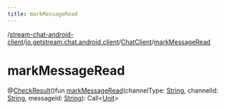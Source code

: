 ```yaml
---
title: markMessageRead
---
```

/[stream-chat-android-client](../../index.md)/[io.getstream.chat.android.client](../index.md)/[ChatClient](index.md)/[markMessageRead](markMessageRead.md)  
  
  
  
# markMessageRead  
@[CheckResult](https://developer.android.com/reference/kotlin/androidx/annotation/CheckResult.html)()fun [markMessageRead](markMessageRead.md)(channelType: [String](https://kotlinlang.org/api/latest/jvm/stdlib/kotlin/-string/index.html), channelId: [String](https://kotlinlang.org/api/latest/jvm/stdlib/kotlin/-string/index.html), messageId: [String](https://kotlinlang.org/api/latest/jvm/stdlib/kotlin/-string/index.html)): Call&lt;[Unit](https://kotlinlang.org/api/latest/jvm/stdlib/kotlin/-unit/index.html)&gt;

